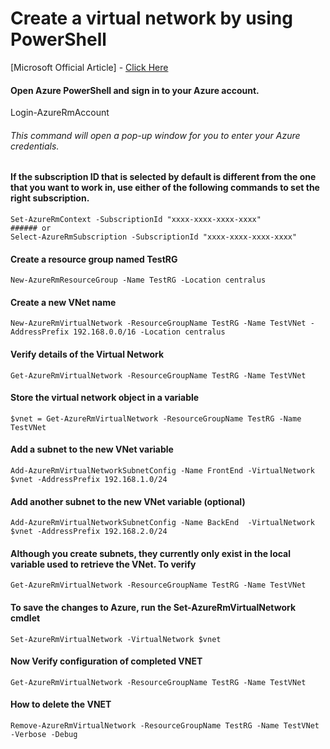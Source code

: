 # Create a virtual network by using PowerShell

[Microsoft Official Article] - [Click Here](https://azure.microsoft.com/en-us/documentation/articles/virtual-networks-create-vnet-arm-ps/)


#### Open Azure PowerShell and sign in to your Azure account.

Login-AzureRmAccount

###### This command will open a pop-up window for you to enter your Azure credentials.

#### If the subscription ID that is selected by default is different from the one that you want to work in, use either of the following commands to set the right subscription.

```
Set-AzureRmContext -SubscriptionId "xxxx-xxxx-xxxx-xxxx"
###### or
Select-AzureRmSubscription -SubscriptionId "xxxx-xxxx-xxxx-xxxx"
```

####  Create a resource group named TestRG
```
New-AzureRmResourceGroup -Name TestRG -Location centralus
```
#### Create a new VNet name
```
New-AzureRmVirtualNetwork -ResourceGroupName TestRG -Name TestVNet -AddressPrefix 192.168.0.0/16 -Location centralus
```
#### Verify details of the Virtual Network
```
Get-AzureRmVirtualNetwork -ResourceGroupName TestRG -Name TestVNet
```
#### Store the virtual network object in a variable
```
$vnet = Get-AzureRmVirtualNetwork -ResourceGroupName TestRG -Name TestVNet
```
#### Add a subnet to the new VNet variable
```
Add-AzureRmVirtualNetworkSubnetConfig -Name FrontEnd -VirtualNetwork $vnet -AddressPrefix 192.168.1.0/24
```
#### Add another subnet to the new VNet variable (optional)
```
Add-AzureRmVirtualNetworkSubnetConfig -Name BackEnd  -VirtualNetwork $vnet -AddressPrefix 192.168.2.0/24
```
#### Although you create subnets, they currently only exist in the local variable used to retrieve the VNet. To verify
```
Get-AzureRmVirtualNetwork -ResourceGroupName TestRG -Name TestVNet
```
#### To save the changes to Azure, run the Set-AzureRmVirtualNetwork cmdlet
```
Set-AzureRmVirtualNetwork -VirtualNetwork $vnet
 ```
#### Now Verify configuration of completed VNET
```
Get-AzureRmVirtualNetwork -ResourceGroupName TestRG -Name TestVNet
```
####  How to delete the VNET
```
Remove-AzureRmVirtualNetwork -ResourceGroupName TestRG -Name TestVNet -Verbose -Debug
```
